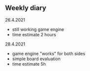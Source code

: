 ## Weekly diary

26.4.2021
* still working game engine
* time estimate 2 hours

28.4.2021
* game engine "works" for both sides
* simple board evaluation
* time estimate 5h
